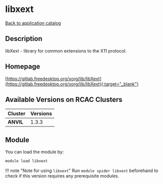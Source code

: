 # libxext

[Back to application catalog](../app_catalog.md)

## Description

libXext - library for common extensions to the X11 protocol.

## Homepage

[https://gitlab.freedesktop.org/xorg/lib/libXext](https://gitlab.freedesktop.org/xorg/lib/libXext){:target="_blank"}

## Available Versions on RCAC Clusters

|Cluster|Versions|
|---|---|
**ANVIL**|1.3.3

## Module

You can load the module by:

```bash
module load libxext
```

!!! note "Note for using `libxext`"
    Run `module spider libxext` beforehand to check if this version requires any prerequisite modules.
